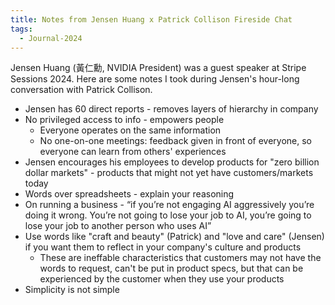 ```yaml
---
title: Notes from Jensen Huang x Patrick Collison Fireside Chat
tags:
  - Journal-2024
---
```

Jensen Huang (黃仁勳,  NVIDIA President) was a guest speaker at Stripe Sessions 2024. Here are some notes I took during Jensen's hour-long conversation with Patrick Collison. 

- Jensen has 60 direct reports - removes layers of hierarchy in company 
- No privileged access to info - empowers people 
	- Everyone operates on the same information
	- No one-on-one meetings: feedback given in front of everyone, so everyone can learn from others' experiences
- Jensen encourages his employees to develop products for "zero billion dollar markets" - products that might not yet have customers/markets today
- Words over spreadsheets - explain your reasoning
- On running a business - “if you’re not engaging AI aggressively you’re doing it wrong. You’re not going to lose your job to AI, you’re going to lose your job to another person who uses AI”
- Use words like "craft and beauty" (Patrick) and "love and care" (Jensen) if you want them to reflect in your company's culture and products
	- These are ineffable characteristics that customers may not have the words to request, can't be put in product specs, but that can be experienced by the customer when they use your products
- Simplicity is not simple